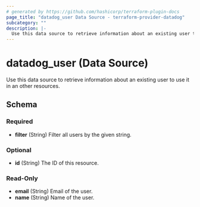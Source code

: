 ```yaml
---
# generated by https://github.com/hashicorp/terraform-plugin-docs
page_title: "datadog_user Data Source - terraform-provider-datadog"
subcategory: ""
description: |-
  Use this data source to retrieve information about an existing user to use it in an other resources.
---
```


# datadog_user (Data Source)

Use this data source to retrieve information about an existing user to use it in an other resources.



<!-- schema generated by tfplugindocs -->
## Schema

### Required

- **filter** (String) Filter all users by the given string.

### Optional

- **id** (String) The ID of this resource.

### Read-Only

- **email** (String) Email of the user.
- **name** (String) Name of the user.


